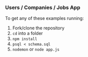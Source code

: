### Users / Companies / Jobs App

To get any of these examples running:

1.  Fork/clone the repository
2.  `cd` into a folder
3.  `npm install`
4.  `psql < schema.sql`
5.  `nodemon` or `node app.js`
